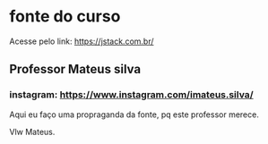 # fonte do curso

Acesse pelo link: <https://jstack.com.br/>

## Professor Mateus silva

### instagram: <https://www.instagram.com/imateus.silva/>

Aqui eu faço uma propraganda da fonte, pq este professor merece.

Vlw Mateus.
